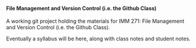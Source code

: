 #### File Management and Version Control (i.e. the Github Class)

A working git project holding the materials for IMM 271: File Management and Version Control (i.e. the Github Class).

Eventually a syllabus will be here, along with class notes and student notes.
